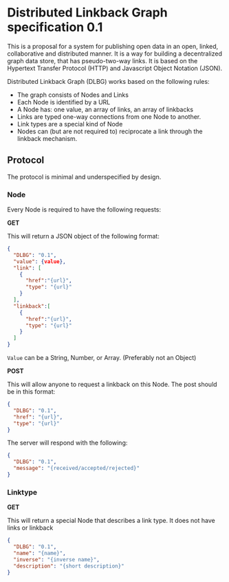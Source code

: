 # Distributed Linkback Graph specification 0.1

This is a proposal for a system for publishing open data in an open, linked, collaborative and distributed manner.
It is a way for building a decentralized graph data store, that has pseudo-two-way links.
It is based on the Hypertext Transfer Protocol (HTTP) and Javascript Object Notation (JSON).

Distributed Linkback Graph (DLBG) works based on the following rules:

- The graph consists of Nodes and Links
- Each Node is identified by a URL
- A Node has: one value, an array of links, an array of linkbacks
- Links are typed one-way connections from one Node to another.
- Link types are a special kind of Node
- Nodes can (but are not required to) reciprocate a link through the linkback mechanism.

## Protocol

The protocol is minimal and underspecified by design.

### Node
Every Node is required to have the following requests:

**GET**

This will return a JSON object of the following format:
```json
{
  "DLBG": "0.1",
  "value": {value},
  "link": [
    {
      "href":"{url}",
      "type": "{url}"
    }
  ],
  "linkback":[
    {
      "href":"{url}",
      "type": "{url}"
    }
  ]
}
```

`Value` can be a String, Number, or Array. (Preferably not an Object)

**POST**

This will allow anyone to request a linkback on this Node. The post should be in this format:
```json
{
  "DLBG": "0.1",
  "href": "{url}",
  "type": "{url}"
}
```
The server will respond with the following:
```json
{
  "DLBG": "0.1",
  "message": "{received/accepted/rejected}"
}
```
### Linktype
**GET**

This will return a special Node that describes a link type. It does not have links or linkback
```json
{
  "DLBG": "0.1",
  "name": "{name}",
  "inverse": "{inverse name}",
  "description": "{short description}"
}
